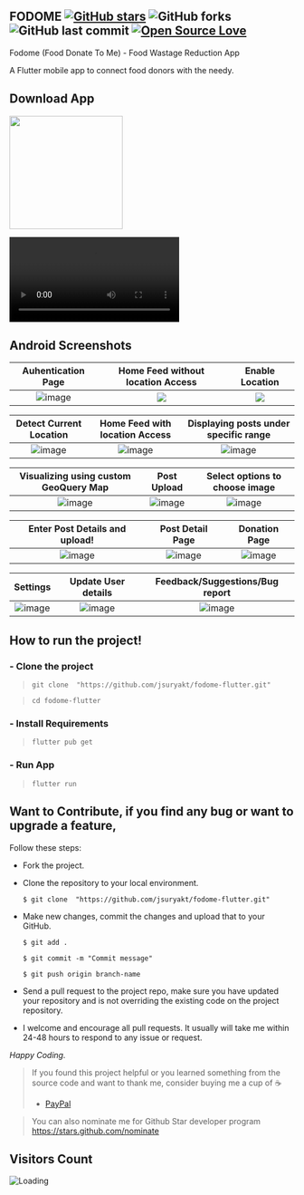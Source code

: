 ## FODOME [![GitHub stars](https://img.shields.io/github/stars/jsuryakt/fodome-flutter?style=social)](https://github.com/login?return_to=%2Fjsuryakt%fodome-flutter) ![GitHub forks](https://img.shields.io/github/forks/jsuryakt/fodome-flutter?style=social) ![GitHub last commit](https://img.shields.io/github/last-commit/jsuryakt/fodome-flutter) [![Open Source Love](https://badges.frapsoft.com/os/v2/open-source.svg?v=103)](https://github.com/jsuryakt/fodome-flutter) 

Fodome (Food Donate To Me) - Food Wastage Reduction App 

A Flutter mobile app to connect food donors with the needy.

## Download App
<a href="https://drive.google.com/file/d/1RTSOwAUcClxDq4k3ueHRcGw8of0sdaDV/view"><img src="https://playerzon.com/asset/download.png" width="200"></img></a>

<video
src="https://user-images.githubusercontent.com/63441093/128240407-50ca7941-853b-45e8-b7fd-0ce83808a22e.mp4](https://user-images.githubusercontent.com/63441093/128240407-50ca7941-853b-45e8-b7fd-0ce83808a22e.mp4">
</video>
<!-- <video src="https://user-images.githubusercontent.com/63441093/128235188-60c2aaa1-2e08-41b2-9967-944b731b0287.mp4"/> -->


<!-- <img src="https://cdn.dribbble.com/users/2432994/screenshots/10446127/media/fa0a9ce348e0bfa18b00ba2240543064.png"  />  -->

## Android Screenshots

  Auhentication Page                 |   Home Feed without location Access        |  Enable Location
:-------------------------:|:-------------------------:|:-------------------------:
![image](https://user-images.githubusercontent.com/63441093/128233740-caad288f-f3d8-4207-893f-d4c14f16a11f.png)|![](https://user-images.githubusercontent.com/63441093/128233482-5c894eca-f04c-4c2e-99ee-e8835334c40c.png)|![](https://user-images.githubusercontent.com/63441093/128233649-9897f92e-d530-4ff0-ac09-865de58dab49.png)

  Detect Current Location                 |   Home Feed with location Access        |  Displaying posts under specific range
:-------------------------:|:-------------------------:|:-------------------------:
![image](https://user-images.githubusercontent.com/63441093/128233963-390fde14-7fc3-4518-beca-834391b75402.png)|![image](https://user-images.githubusercontent.com/63441093/128234012-f00b6175-77fa-4b9a-9b88-2b3080166ada.png)|![image](https://user-images.githubusercontent.com/63441093/128234954-1e95e575-f7ad-4b83-9ff5-42eb68d062d6.png)

  Visualizing using custom GeoQuery Map                |   Post Upload        |  Select options to choose image
:-------------------------:|:-------------------------:|:-------------------------:
![image](https://user-images.githubusercontent.com/63441093/128234115-0365eea7-cc15-4c66-a365-9506c61c4022.png)|![image](https://user-images.githubusercontent.com/63441093/128234223-1cb5d1f0-f485-41f7-9ae8-81476087398f.png)|![image](https://user-images.githubusercontent.com/63441093/128234310-22c9489e-24e3-436d-8b02-2c39b33e768c.png)

  Enter Post Details and upload!                 |   Post Detail Page        |  Donation Page
:-------------------------:|:-------------------------:|:-------------------------:
![image](https://user-images.githubusercontent.com/63441093/128234356-29408a7f-4930-453e-948b-cc2b020f5e83.png)|![image](https://user-images.githubusercontent.com/63441093/128234451-3848e7ab-2c17-42f6-87b8-a66755b57cff.png)|![image](https://user-images.githubusercontent.com/63441093/128234488-ec820761-0557-4538-b29a-b2ba038b6af9.png)

  Settings                 |   Update User details        |  Feedback/Suggestions/Bug report
:-------------------------:|:-------------------------:|:-------------------------:
![image](https://user-images.githubusercontent.com/63441093/128234538-6b6c2187-69f1-417c-99ca-9f53e49a1d2e.png)|![image](https://user-images.githubusercontent.com/63441093/128234588-a9898361-2ee2-45a2-ae82-9861b7aacd8e.png)|![image](https://user-images.githubusercontent.com/63441093/128234619-a5291582-140e-4215-a9cf-92ef132893b4.png)

## How to run the project!
### - Clone the project
> ``` git clone  "https://github.com/jsuryakt/fodome-flutter.git" ```

> ```cd fodome-flutter```

 ### - Install Requirements
 
 > ```flutter pub get```
 
 ### - Run App
 > ```flutter run```
 
 ## Want to Contribute, if you find any bug or want to upgrade a feature,
Follow these steps:
- Fork the project.
- Clone the repository to your local environment.

    ```$ git clone  "https://github.com/jsuryakt/fodome-flutter.git" ```
    
- Make new changes, commit the changes and upload that to your GitHub.

    `$ git add .`
    
    `$ git commit -m "Commit message" `
    
    `$ git push origin branch-name`
    
- Send a pull request to the project repo, make sure you have updated your repository and is not overriding the existing code on the project repository.
- I welcome and encourage all pull requests. It usually will take me within 24-48 hours to respond to any issue or request.

_Happy Coding._

> If you found this project helpful or you learned something from the source code and want to thank me, consider buying me a cup of :coffee:
>
> * [PayPal](https://www.paypal.me/jsuryakt/)

> You can also nominate me for Github Star developer program
> https://stars.github.com/nominate

## Visitors Count

<img align="left" src = "https://profile-counter.glitch.me/fodome-flutter/count.svg" alt ="Loading">
